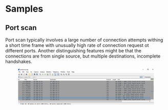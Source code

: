 # Samples

## Port scan

Port scan typically involves a large number of connection attempts withing a short time frame with unusually high rate of connection request ot different ports. Another distinguishing features might be that the connections are from single source, but multiple destinations, incomplete handshakes.

<figure><img src="../../../../.gitbook/assets/image (1) (1) (1) (1).png" alt=""><figcaption></figcaption></figure>

